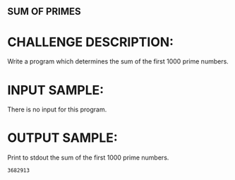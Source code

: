 ## SUM OF PRIMES
# CHALLENGE DESCRIPTION:

Write a program which determines the sum of the first 1000 prime numbers.

# INPUT SAMPLE:

There is no input for this program.

# OUTPUT SAMPLE:

Print to stdout the sum of the first 1000 prime numbers.

```
3682913
```
